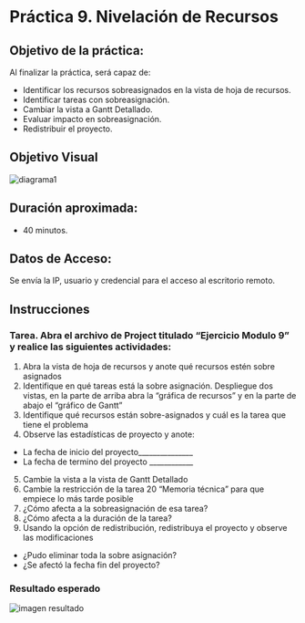 # Práctica 9. Nivelación de Recursos

## Objetivo de la práctica:
Al finalizar la práctica, será capaz de:
- Identificar los recursos sobreasignados en la vista de hoja de recursos.
- Identificar tareas con sobreasignación.
- Cambiar la vista a Gantt Detallado.
- Evaluar impacto en sobreasignación.
- Redistribuir el proyecto.

## Objetivo Visual 

![diagrama1](../images/9.1.jpg)

## Duración aproximada:
- 40 minutos.

## Datos de Acceso:
Se envía la IP, usuario y credencial para el acceso al escritorio remoto.

## Instrucciones 
<!-- Proporciona pasos detallados sobre cómo configurar y administrar sistemas, implementar soluciones de software, realizar pruebas de seguridad, o cualquier otro escenario práctico relevante para el campo de la tecnología de la información -->
### Tarea. Abra el archivo de Project titulado “Ejercicio Modulo 9” y realice las siguientes actividades:
1.	Abra la vista de hoja de recursos y anote qué recursos estén sobre asignados
2.	Identifique en qué tareas está la sobre asignación. Despliegue dos vistas,  en la parte de arriba abra  la “gráfica de recursos” y en la parte de abajo el “gráfico de Gantt”
3.	Identifique qué recursos están sobre-asignados y cuál es la tarea que tiene el problema
4.	Observe las estadísticas de proyecto y anote:
-	La fecha de inicio del proyecto_______________
-	La fecha de termino del proyecto ____________
5.	Cambie la vista a la vista de Gantt Detallado
6.	Cambie la restricción de la tarea 20 “Memoria técnica” para que empiece lo más tarde posible 
7.	¿Cómo afecta a la sobreasignación de esa tarea?
8.	¿Cómo afecta a la duración de la tarea?
9.	Usando la opción de redistribución, redistribuya el proyecto y observe las modificaciones
-	¿Pudo eliminar toda la sobre asignación?
-	¿Se afectó la fecha fin del proyecto?

### Resultado esperado

![imagen resultado](../images/9.2.jpg)
